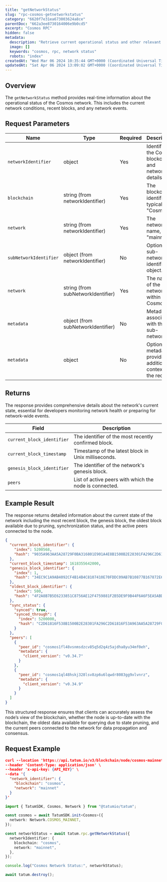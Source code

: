 ```yaml
---
title: "getNetworkStatus"
slug: "rpc-cosmos-getnetworkstatus"
category: "6620f7e31ea673003624a8ce"
parentDoc: "662a3ee8730164006e9b0cd5"
excerpt: "Cosmos RPC"
hidden: false
metadata:
  description: "Retrieve current operational status and other relevant details about the Cosmos network."
  image: []
  keywords: "cosmos, rpc, network status"
  robots: "index"
createdAt: "Wed Mar 06 2024 10:35:44 GMT+0000 (Coordinated Universal Time)"
updatedAt: "Sat Apr 06 2024 13:09:02 GMT+0000 (Coordinated Universal Time)"
---
```


## Overview

The `getNetworkStatus` method provides real-time information about the operational status of the Cosmos network. This includes the current network conditions, recent blocks, and any network events.

## Request Parameters

| Name                   | Type                               | Required | Description                                                     |
| ---------------------- | ---------------------------------- | -------- | --------------------------------------------------------------- |
| `networkIdentifier`    | object                             | Yes      | Identifies the Cosmos blockchain and network details.           |
| `blockchain`           | string (from networkIdentifier)    | Yes      | The blockchain identifier, typically "Cosmos".                  |
| `network`              | string (from networkIdentifier)    | Yes      | The network name, e.g., "mainnet".                       |
| `subNetworkIdentifier` | object (from networkIdentifier)    | No       | Optional sub-network identifier object.                         |
| `network`              | string (from subNetworkIdentifier) | Yes      | The name of the sub-network within Cosmos.                      |
| `metadata`             | object (from subNetworkIdentifier) | No       | Metadata associated with the sub-network.                       |
| `metadata`             | object                             | No       | Optional metadata providing additional context for the request. |

## Returns

The response provides comprehensive details about the network's current state, essential for developers monitoring network health or preparing for network-wide events.

| Field                      | Description                                            |
| -------------------------- | ------------------------------------------------------ |
| `current_block_identifier` | The identifier of the most recently confirmed block.   |
| `current_block_timestamp`  | Timestamp of the latest block in Unix milliseconds.    |
| `genesis_block_identifier` | The identifier of the network's genesis block.         |
| `peers`                    | List of active peers with which the node is connected. |

## Example Result

The response returns detailed information about the current state of the network including the most recent block, the genesis block, the oldest block available due to pruning, synchronization status, and the active peers connected to the node.

```json
{
  "current_block_identifier": {
    "index": 5200568,
    "hash": "9035A963AA5A28729F0BA316801E901A4E8B1500B2E28301FA296C2D61816F53"
  },
  "current_block_timestamp": 1618355642000,
  "genesis_block_identifier": {
    "index": 1,
    "hash": "34EC9C1A9AB4092CF4B14B4C8107410E70FDDC09AB7B10877B167872E6F24ECC"
  },
  "oldest_block_identifier": {
    "index": 500,
    "hash": "4F2A8B7B5E6233851C8756AE12F4759881F2B5DE9F9B44F6A6F5EA5ABD3FCD82"
  },
  "sync_status": {
    "synced": true,
    "synced_through": {
      "index": 5200000,
      "hash": "C2D61816F538B1500B2E28301FA296C2D61816F53A963AA5A28729F0BA316801"
    }
  },
  "peers": [
    {
      "peer_id": "cosmos1fl48vsnmsdzcv85q5d2q4z5ajdha8yu34mf0eh",
      "metadata": {
        "client_version": "v0.34.7"
      }
    },
    {
      "peer_id": "cosmos1ql48hskj328lsv8zp6u6lqwdr8083gg9xlvnrz",
      "metadata": {
        "client_version": "v0.34.9"
      }
    }
  ]
}
```

This structured response ensures that clients can accurately assess the node’s view of the blockchain, whether the node is up-to-date with the blockchain, the oldest data available for querying due to state pruning, and the current peers connected to the network for data propagation and consensus.

## Request Example
```json
curl --location 'https://api.tatum.io/v3/blockchain/node/cosmos-mainnet/network/status' \
--header 'Content-Type: application/json' \
--header 'x-api-key: {API_KEY}' \
--data '{
  "network_identifier": {
    "blockchain": "cosmos",
    "network": "mainnet"
  }
}'
```
```typescript
import { TatumSDK, Cosmos, Network } from "@tatumio/tatum";

const cosmos = await TatumSDK.init<Cosmos>({
  network: Network.COSMOS_MAINNET,
});

const networkStatus = await tatum.rpc.getNetworkStatus({
  networkIdentifier: {
    blockchain: "cosmos",
    network: "mainnet",
  },
});

console.log("Cosmos Network Status:", networkStatus);

await tatum.destroy();
```
